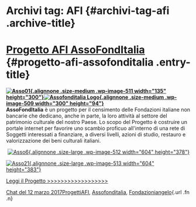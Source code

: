 Archivi tag: AFI {#archivi-tag-afi .archive-title}
================

[Progetto AFI AssoFondItalia](indexcfe8.html?p=507) {#progetto-afi-assofonditalia .entry-title}
===================================================

**[![Asso01](wp-content/uploads/2017/03/Asso01-135x300.jpg){.alignnone .size-medium .wp-image-511 width="135" height="300"}](wp-content/uploads/2017/03/Asso01.jpg)[![Assofonditalia Logo](wp-content/uploads/2017/03/Assofonditalia-Logo-300x94.jpg){.alignnone .size-medium .wp-image-509 width="300" height="94"}](wp-content/uploads/2017/03/Assofonditalia-Logo.jpg)**\
**AssoFondItalia** è un progetto per il censimento delle Fondazioni italiane non bancarie che dedicano, anche in parte, la loro attività al settore del patrimonio culturale del nostro Paese. Lo scopo del Progetto è costruire un portale internet per favorire uno scambio proficuo all'interno di una rete di Soggetti interessati a finanziare, a diversi livelli, azioni di studio, restauro e valorizzazione dei beni culturali italiani.

 [![Asso6](wp-content/uploads/2017/03/Asso6-1024x640.jpg){.alignnone .size-large .wp-image-512 width="604" height="378"}](wp-content/uploads/2017/03/Asso6.jpg)

[![Asso21](wp-content/uploads/2017/03/Asso21-1024x650.jpg){.alignnone .size-large .wp-image-513 width="604" height="383"}](wp-content/uploads/2017/03/Asso21.jpg)

[Leggi il Progetto \>\>\>\>\>\>\>\>\>\>\>\>\>\>\>\>\>\>](wp-content/uploads/2017/03/Progetto-ASSOFONDITALIA-2011.pdf) 

[Chat del 12 marzo 2017](indexcfe8.html?p=507 "Permalink a Progetto AFI AssoFondItalia")[Progetti](index0b40.html?cat=9)[AFI](index31da.html?tag=afi), [Assofonditalia](index162a.html?tag=assofonditalia), [Fondazioni](index4645.html?tag=fondazioni)[angelo](indexcd64.html?author=1 "Vedi tutti gli articoli di angelo"){.url .fn .n}
